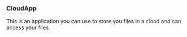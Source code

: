 ### CloudApp

This is an application you can use to store you files in a cloud and can access your files.